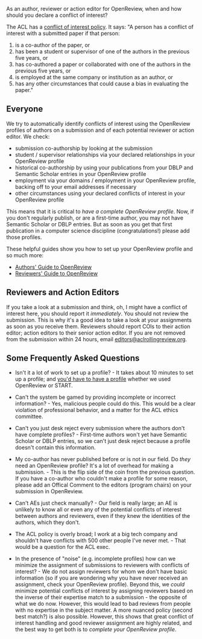 As an author, reviewer or action editor for OpenReview, when and how should you declare a conflict of interest?

The ACL has a [conflict of interest policy](https://aclweb.org/adminwiki/index.php?title=ACL_Conference_Conflict-of-interest_policy). It says:
"A person has a conflict of interest with a submitted paper if that person:
1. is a co-author of the paper, or
2. has been a student or supervisor of one of the authors in the previous five years, or
3. has co-authored a paper or collaborated with one of the authors in the previous five years, or
4. is employed at the same company or institution as an author, or
5. has any other circumstances that could cause a bias in evaluating the paper."

Everyone
--------

We try to automatically identify conflicts of interest using the OpenReview profiles of authors on a submission and of each potential reviewer or action editor. We check:
* submission co-authorship by looking at the submission
* student / supervisor relationships via your declared relationships in your OpenReview profile
* historical co-authorship by using your publications from your DBLP and Semantic Scholar entries in your OpenReview profile
* employment via your domains / employment in your OpenReview profile, backing off to your email addresses if necessary
* other circumstances using your declared conflicts of interest in your OpenReview profile

This means that it is critical to *have a complete OpenReview profile*. Now, if you don't regularly publish, or are a first-time author, you may not have Semantic Scholar or DBLP entries. But as soon as you get that first publication in a computer science discipline (congratulations!) please add those profiles.

These helpful guides show you how to set up your OpenReview profile and so much more:
* [Authors' Guide to OpenReview](https://docs.google.com/presentation/d/1kJeoAfwbnFapUN0ySLSoOm11-2odz48DGS1DEzNs03k/edit#slide=id.p)
* [Reviewers' Guide to OpenReview](https://docs.google.com/presentation/d/1CkfR94WxEPEZEyCN--ydC7K3wY4g-5ZiFd2HM8LRSXg/edit#slide=id.p)

Reviewers and Action Editors
----------------------------
If you take a look at a submission and think, oh, I might have a conflict of interest here, you should report it *immediately*. You should not review the submission. This is why it's a good idea to take a look at your assignments as soon as you receive them.
Reviewers should report COIs to their action editor; action editors to their senior action editor. If you are not removed from the submission within 24 hours, email editors@aclrollingreview.org.

Some Frequently Asked Questions
-------------------------------

* Isn't it a lot of work to set up a profile? - It takes about 10 minutes to set up a profile; and [you'd have to have a profile](https://acl2020.org/blog/conflict-of-interest/) whether we used OpenReview or START.

* Can't the system be gamed by providing incomplete or incorrect information? - Yes, malicious people could do this. This would be a clear violation of professional behavior, and a matter for the ACL ethics committee.

* Can't you just desk reject every submission where the authors don't have complete profiles? - First-time authors won't yet have Semantic Scholar or DBLP entries, so we can't just desk reject because a profile doesn't contain this information.

* My co-author has never published before or is not in our field. Do *they* need an OpenReview profile? It's a lot of overhead for making a submission. - This is the flip side of the coin from the previous question. If you have a co-author who couldn't make a profile for some reason, please add an Offical Comment to the editors (program chairs) on your submission in OpenReview. 

* Can't AEs just check manually? - Our field is really large; an AE is unlikely to know all or even any of the potential conflicts of interest between authors and reviewers, even if they knew the identities of the authors, which they don't.

* The ACL policy is overly broad; I work at a big tech company and shouldn't have conflicts with 500 other people I've never met. - That would be a question for the ACL exec.

* In the presence of "noise" (e.g. incomplete profiles) how can we minimize the assignment of submissions to reviewers with conflicts of interest? - We do not assign reviewers for whom we don't have basic information (so if you are wondering why you have never received an assignment, check your OpenReview profile). Beyond this, we *could* minimize potential conflicts of interest by assigning reviewers based on the inverse of their expertise match to a submission - the opposite of what we do now. However, this would lead to bad reviews from people with no expertise in the subject matter. A more nuanced policy (second best match?) is also possible. However, this shows that great conflict of interest handling and good reviewer assignment are highly related, and the best way to get both is to _complete your OpenReview profile_.
